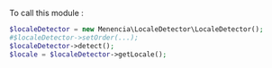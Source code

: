 To call this module :
```php
$localeDetector = new Menencia\LocaleDetector\LocaleDetector();
#$localeDetector->setOrder(...);
$localeDetector->detect();
$locale = $localeDetector->getLocale();
```